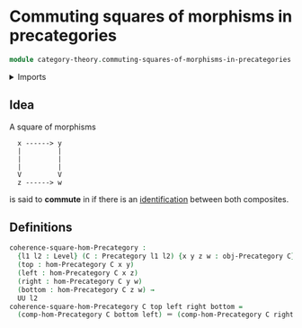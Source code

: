 # Commuting squares of morphisms in precategories

```agda
module category-theory.commuting-squares-of-morphisms-in-precategories where
```

<details><summary>Imports</summary>

```agda
open import category-theory.precategories
open import foundation.universe-levels

open import foundation.identity-types
```

</details>

## Idea

A square of morphisms

```text
  x ------> y
  |         |
  |         |
  |         |
  V         V
  z ------> w
```

is said to **commute** in if there is an
[identification](foundation-core.identity-types.md) between both composites.

## Definitions

```agda
coherence-square-hom-Precategory :
  {l1 l2 : Level} (C : Precategory l1 l2) {x y z w : obj-Precategory C}
  (top : hom-Precategory C x y)
  (left : hom-Precategory C x z)
  (right : hom-Precategory C y w)
  (bottom : hom-Precategory C z w) →
  UU l2
coherence-square-hom-Precategory C top left right bottom =
  (comp-hom-Precategory C bottom left) ＝ (comp-hom-Precategory C right top)
```
